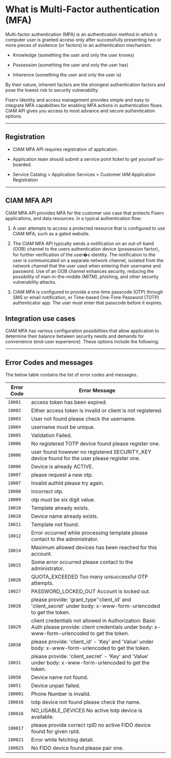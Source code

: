 # What is Multi-Factor authentication (MFA)  

Multi-factor authentication (MFA) is an authentication method in which a computer user is granted access only after successfully presenting two or more pieces of evidence (or factors) to an authentication mechanism:  


- Knowledge (something the user and only the user knows)  

- Possession (something the user and only the user has)  

- Inherence (something the user and only the user is)  

By their nature, inherent factors are the strongest authentication factors and pose the lowest risk to security vulnerability.  

Fiserv Identity and access management  provides  simple and easy to integrate MFA  capabilities for enabling MFA actions in authentication flows. CIAM API gives you access to  most advance and secure authentication options.  

---  

## Registration 

- CIAM MFA API requires registration of application.

- Application team should submit a service point ticket to get yourself on-boarded.

- Service Catalog > Application Services > Customer IAM Application Registration

---

## CIAM MFA API  

CIAM MFA API provides MFA for the customer use case that protects Fiserv applications, and data resources. In a typical authentication flow:  

1. A user attempts to access a protected resource that is configured to use CIAM MFA, such as a gated website.  

2. The CIAM MFA API typically sends a notification on an out-of-band (OOB) channel to the users authentication device (possession factor), for further verification of the user�s identity. The notification to the user is communicated on a separate network channel, isolated from the network channel that the user used when entering their username and password. Use of an OOB channel enhances security, reducing the possibility of man-in-the-middle (MITM), phishing, and other security vulnerability attacks.  

3. CIAM MFA is configured to provide a one-time passcode (OTP) through SMS  or email notification, or Time-based One-Time Password (TOTP) authenticator app. The user must enter that passcode before it expires.  



## Integration use cases  

CIAM MFA has various configuration possibilities that allow application to determine their balance between security needs and demands for convenience (end-user experience). These options include the following:

<!-- type: row -->

<!-- type: card
title: MFA using Email
description: CIAM MFA API allows application to use Email ar SMS as authetnication factor.
link: ?path=docs/ciam-mfa/email.md
-->
<!-- type: card
title: MFA using SMS
description: CIAM MFA API allows application to use Email ar SMS as authetnication factor.
link: ?path=docs/ciam-mfa/sms.md
-->


<!-- type: row-end -->

<!-- type: row -->
<!-- type: card
title:  MFA using TOTP
description:  CIAM MFA API allows application to use Modern TOTP  authentication..
link: ?path=docs/ciam-mfa/TOTP.md
-->
<!-- type: card
title: MFA using FIDO2
description: Allows used to authenticate using registered FIDO2 device
link: ?path=docs/ciam-mfa/FIDO2/getting-started-FIDO2.md
-->
<!-- type: row-end -->
---

## Error Codes and messages

The below table contains the list of error codes and messages.

| Error Code | Error Message |
| ---------- | ------------- |
| `10001` | access token has been expired. |
| `10002` | Either access token is invalid or client is not registered. |
| `10003` | User not found please check the username. |
| `10004` | username must be unique. |
| `10005` | Validation Failed. |
| `10006` | No registered TOTP device found please register one. |
| `10006` | user found however no registered SECURITY_KEY device found for the user please register one. |
| `10006` | Device is already ACTIVE. |
| `10007` | please request a new otp. |
| `10007` | Invalid authId please try again. |
| `10008` | incorrect otp. |
| `10009` | otp must be six digit value. |
| `10010` | Template already exists. |
| `10010` | Device name already exists. |
| `10011` | Template not found. |
| `10012` | Error occurred while processing template please contact to the administrator. |
| `10014` | Maximum allowed devices has been reached for this account. |
| `10015` | Some error occurred please contact to the administrator. |
| `10026` | QUOTA_EXCEEDED Too many unsuccessful OTP attempts. |
| `10027` | PASSWORD_LOCKED_OUT Account is locked out. |
| `10028` | please provide: 'grant_type''client_id' and 'client_secret' under body: x-www-form-urlencoded to get the token. |
| `10029` | client credentials not allowed in Authorization: Basic Auth please provide: client credentials under body: x-www-form-urlencoded to get the token. |
| `10030` | please provide: 'client_id' - 'Key' and 'Value' under body: x-www-form-urlencoded to get the token. |
| `10031` | please provide: 'client_secret' - 'Key' and 'Value' under body: x-www-form-urlencoded to get the token. |
| `10050` | Device name not found. |
| `10051` | Device unpair failed. |
| `100001` | Phone Number is invalid. |
| `100016` | totp device not found please check the name. |
| `100016` | NO_USABLE_DEVICES No active totp device is available. |
| `100017` | please provide correct rpID no active FIDO device found for given rpId. |
| `100021` | Error while fetching detail. |
| `100025` | No FIDO device found please pair one. |
